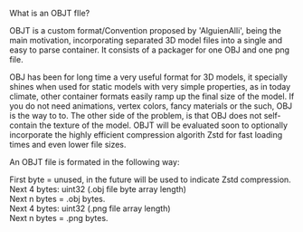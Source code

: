 What is an OBJT fIle?

OBJT is a custom format/Convention proposed by 'AlguienAlli', being the main motivation, incorporating separated 3D model files into a single and easy to parse container. It consists of a packager for one OBJ and one png file.

OBJ has been for long time a very useful format for 3D models, it specially shines when used for static models with very simple properties, as in today climate, other container formats easily ramp up the final size of the model. If you do not need animations, vertex colors, fancy materials or the such, OBJ is the way to to. The other side of the problem, is that OBJ does not self-contain the texture of the model. OBJT will be evaluated soon to optionally incorporate the highly efficient compression algorith Zstd for fast loading times and even lower file sizes.

An OBJT file is formated in the following way:

First byte = unused, in the future will be used to indicate Zstd compression.  
Next 4 bytes: uint32 (.obj file byte array length)  
Next n bytes = .obj bytes.  
Next 4 bytes: uint32 (.png file array length)  
Next n bytes = .png bytes.  
  
